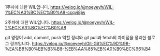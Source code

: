 1주차에 대한 WIL입니다.
https://velog.io/@noeyeyh/WIL-1%EC%A3%BC%EC%B0%A8-ccqvj8jw

2주차에 대한 WIL입니다.
https://velog.io/@noeyeyh/WIL-2%EC%A3%BC%EC%B0%A8

git 명령어 add, commit, push 역할 정리와 git pull과 fetch의 차이점을 정리한 블로그 링크입니다.
https://velog.io/@noeyeyh/Git-Git%EC%9D%98-%EA%B8%B0%EB%B3%B8-%EB%AA%85%EB%A0%B9%EC%96%B4